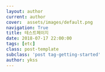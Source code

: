 ```yaml
---
layout: author
current: author
cover:  assets/images/default.png
navigation: True
title: 테스트페이지
date: 2018-07-17 22:00:00
tags: [etc]
class: post-template
subclass: 'post tag-getting-started'
author: ykss
---
```

   